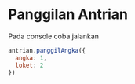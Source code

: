 # Panggilan Antrian

Pada console coba jalankan

```Javascript
antrian.panggilAngka({
  angka: 1,
  loket: 2
})
```
